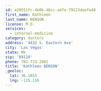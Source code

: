 ```yaml
---
id: e20551fc-4b0b-46cc-a4fe-79123daafa48
first_name: Kathleen
last_name: BENSON
license: M.D.
services:
  - internal-medicine
category: doctors
address: '4432 S. Eastern Ave'
city: 'Las Vegas'
state: NV
zip: '89119'
phone: 702-733-2982
title: 'Kathleen BENSON'
_geoloc:
  lat: 36.1653
  lng: -115.116
---
```

